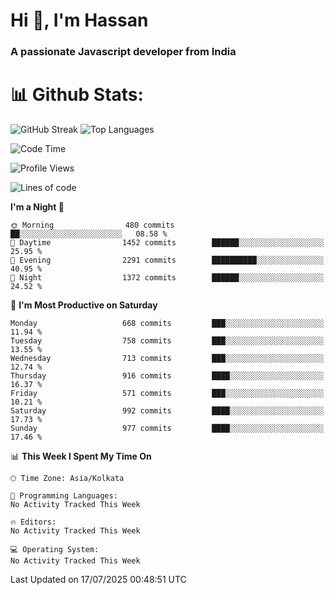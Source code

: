 # Hi 👋, I'm Hassan
### A passionate Javascript developer from India


# 📊 Github Stats:
![GitHub Streak](https://github-readme-streak-stats.herokuapp.com/?user=codeblooded47&theme=dracula&hide_border=false)
![Top Languages](https://github-readme-stats.vercel.app/api/top-langs/?username=codeblooded47&layout=compact&theme=dracula)



<!--START_SECTION:waka-->
![Code Time](http://img.shields.io/badge/Code%20Time-883%20hrs%201%20min-blue)

![Profile Views](http://img.shields.io/badge/Profile%20Views-1-blue)

![Lines of code](https://img.shields.io/badge/From%20Hello%20World%20I%27ve%20Written-24.1%20million%20lines%20of%20code-blue)

**I'm a Night 🦉** 

```text
🌞 Morning                480 commits         ██░░░░░░░░░░░░░░░░░░░░░░░   08.58 % 
🌆 Daytime                1452 commits        ██████░░░░░░░░░░░░░░░░░░░   25.95 % 
🌃 Evening                2291 commits        ██████████░░░░░░░░░░░░░░░   40.95 % 
🌙 Night                  1372 commits        ██████░░░░░░░░░░░░░░░░░░░   24.52 % 
```
📅 **I'm Most Productive on Saturday** 

```text
Monday                   668 commits         ███░░░░░░░░░░░░░░░░░░░░░░   11.94 % 
Tuesday                  758 commits         ███░░░░░░░░░░░░░░░░░░░░░░   13.55 % 
Wednesday                713 commits         ███░░░░░░░░░░░░░░░░░░░░░░   12.74 % 
Thursday                 916 commits         ████░░░░░░░░░░░░░░░░░░░░░   16.37 % 
Friday                   571 commits         ███░░░░░░░░░░░░░░░░░░░░░░   10.21 % 
Saturday                 992 commits         ████░░░░░░░░░░░░░░░░░░░░░   17.73 % 
Sunday                   977 commits         ████░░░░░░░░░░░░░░░░░░░░░   17.46 % 
```


📊 **This Week I Spent My Time On** 

```text
🕑︎ Time Zone: Asia/Kolkata

💬 Programming Languages: 
No Activity Tracked This Week

🔥 Editors: 
No Activity Tracked This Week

💻 Operating System: 
No Activity Tracked This Week
```


 Last Updated on 17/07/2025 00:48:51 UTC
<!--END_SECTION:waka-->

